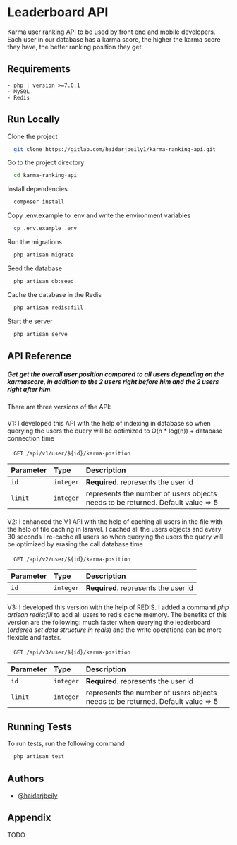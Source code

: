 
# Leaderboard API

Karma user ranking
API to be used by front end and mobile developers. Each user in our database has a karma
score, the higher the karma score they have, the better ranking position they get.

## Requirements
    - php : version >=7.0.1
    - MySQL
    - Redis

## Run Locally

Clone the project

```bash
  git clone https://gitlab.com/haidarjbeily1/karma-ranking-api.git
```

Go to the project directory

```bash
  cd karma-ranking-api
```

Install dependencies

```bash
  composer install
```

Copy .env.example to .env and write the environment variables

```bash
  cp .env.example .env
```

Run the migrations

```bash
  php artisan migrate
```

Seed the database

```bash
  php artisan db:seed
```

Cache the database in the Redis 

```bash
  php artisan redis:fill
```

Start the server

```bash
  php artisan serve
```


## API Reference

##### Get get the overall user position compared to all users depending on the karmascore, in addition to the 2 users right before him and the 2 users right after him. 
There are three versions of the API:
####
V1: I developed this API with the help of indexing in database so when querying the users the query will be optimized to O(n * log(n)) + database connection time 
####
```http
  GET /api/v1/user/${id}/karma-position
```

| Parameter | Type     | Description                |
| :-------- | :------- | :------------------------- |
| `id` | `integer` | **Required**. represents the user id  |
| `limit` | `integer` |  represents the number of users objects needs to be returned. Default value => 5  |

####
V2: I enhanced the V1 API with the help of caching all users in the file with the help of file caching in laravel. I cached all the users objects and every 30 seconds I re-cache all users so when querying the users the query will be optimized by erasing the call database time  
####

```http
  GET /api/v2/user/${id}/karma-position
```

| Parameter | Type     | Description                |
| :-------- | :------- | :------------------------- |
| `id` | `integer` | **Required**. represents the user id  |


####
V3: I developed this version with the help of REDIS. I added a command *php artisan redis:fill* to add all users to redis cache memory. The benefits of this version are the following: much faster when querying the leaderboard (*ordered set data structure in redis*) and the write operations can be more flexible and faster.
####

```http
  GET /api/v3/user/${id}/karma-position
```

| Parameter | Type     | Description                |
| :-------- | :------- | :------------------------- |
| `id` | `integer` | **Required**. represents the user id  |
| `limit` | `integer` |  represents the number of users objects needs to be returned. Default value => 5  |




## Running Tests

To run tests, run the following command

```bash
  php artisan test
```


## Authors

- [@haidarjbeily](https://gitlab.com/HaidarJbeily)


## Appendix

TODO

